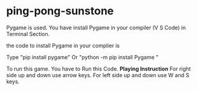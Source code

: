 # ping-pong-sunstone


Pygame is used.
You have install Pygame in your compiler (V S Code) in Terminal Section.

the code to install Pygame in your complier is


Type "pip install pygame"
Or
"python -m pip install Pygame "

To run this game.
You have to Run this Code.
**Playing Instruction**
For right side up and down use arrow keys.
For left side up and down use W and S keys.
